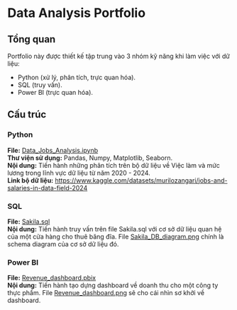 # Data Analysis Portfolio
## Tổng quan
Portfolio này được thiết kế tập trung vào 3 nhóm kỹ năng khi làm việc với dữ liệu: 
 - Python (xử lý, phân tích, trực quan hóa).
 - SQL (truy vấn).
 - Power BI (trực quan hóa).
## Cấu trúc
### Python
**File:** [Data_Jobs_Analysis.ipynb](https://github.com/AnhMIS/Data_Analysis_Portfolio/blob/main/Data_Jobs_Analysis.ipynb)\
**Thư viện sử dụng:** Pandas, Numpy, Matplotlib, Seaborn.\
**Nội dung:** Tiến hành những phân tích trên bộ dữ liệu về Việc làm và mức lương trong lĩnh vực dữ liệu từ năm 2020 - 2024.\
**Link bộ dữ liệu:** https://www.kaggle.com/datasets/murilozangari/jobs-and-salaries-in-data-field-2024
### SQL
**File:** [Sakila.sql](https://github.com/AnhMIS/Data_Analysis_Portfolio/blob/main/Sakila.sql)\
**Nội dung:** Tiến hành truy vấn trên file Sakila.sql với cơ sở dữ liệu quan hệ của một cửa hàng cho thuê băng đĩa. File [Sakila_DB_diagram.png](https://github.com/AnhMIS/Data_Analysis_Portfolio/blob/main/Sakila_DB_diagram.png) chính là schema diagram của cơ sở dữ liệu đó.
### Power BI
**File:** [Revenue_dashboard.pbix](https://github.com/AnhMIS/Data_Analysis_Portfolio/blob/main/Revenue_dashboard.pbix)\
**Nội dung:** Tiến hành tạo dựng dashboard về doanh thu cho một công ty thực phẩm. File [Revenue_dashboard.png](https://github.com/AnhMIS/Data_Analysis_Portfolio/blob/main/Revenue_dashboard.png) sẽ cho cái nhìn sơ khởi về dashboard.
